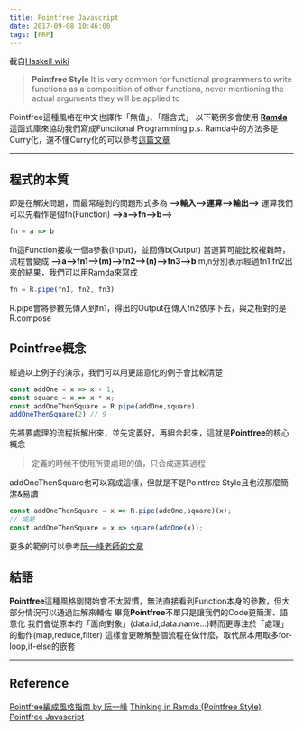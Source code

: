 ```yaml
---
title: Pointfree Javascript
date: 2017-09-08 10:46:00
tags: [FRP]
---
```

截自[Haskell wiki](https://wiki.haskell.org/Pointfree)
>**Pointfree Style**
>It is very common for functional programmers to write functions as a composition of other functions, never mentioning the actual arguments they will be applied to

Pointfree這種風格在中文也譯作「無值」、「隱含式」
以下範例多會使用 **[Ramda](http://ramdajs.com)** 這函式庫來協助我們寫成Functional Programming
p.s. Ramda中的方法多是Curry化，還不懂Curry化的可以參考[這篇文章](https://jigsawye.gitbooks.io/mostly-adequate-guide/content/ch4.html)
***
## 程式的本質
即是在解決問題，而最常碰到的問題形式多為
**-->輸入-->運算-->輸出-->**
運算我們可以先看作是個fn(Function)
**-->a-->fn-->b-->**
```javascript
fn = a => b
```
fn這Function接收一個a參數(Input)，並回傳b(Output)
當運算可能比較複雜時，流程會變成
**-->a-->fn1-->(m)-->fn2-->(n)-->fn3-->b**
m,n分別表示經過fn1,fn2出來的結果，我們可以用Ramda來寫成
```javascript
fn = R.pipe(fn1, fn2, fn3)
```
R.pipe會將參數先傳入到fn1，得出的Output在傳入fn2依序下去，與之相對的是R.compose
## Pointfree概念
經過以上例子的演示，我們可以用更語意化的例子會比較清楚
```javascript
const addOne = x => x + 1;
const square = x => x * x;
const addOneThenSquare = R.pipe(addOne,square);
addOneThenSquare(2) // 9
```
先將要處理的流程拆解出來，並先定義好，再組合起來，這就是**Pointfree**的核心概念
>定義的時候不使用所要處理的值，只合成運算過程

addOneThenSquare也可以寫成這樣，但就是不是Pointfree Style且也沒那麼簡潔&易讀
```javascript
const addOneThenSquare = x => R.pipe(addOne,square)(x);
// 或是
const addOneThenSquare = x => square(addOne(x));
```
更多的範例可以參考[阮一峰老師的文章](http://www.ruanyifeng.com/blog/2017/03/pointfree.html)
## 結語
**Pointfree**這種風格剛開始會不太習慣，無法直接看到Function本身的參數，但大部分情況可以通過註解來輔佐
畢竟**Pointfree**不單只是讓我們的Code更簡潔、語意化
我們會從原本的「面向對象」(data.id,data.name...)轉而更專注於「處理」的動作(map,reduce,filter)
這樣會更瞭解整個流程在做什麼，取代原本用取多for-loop,if-else的嵌套
***
## Reference
[Pointfree編成風格指南 by 阮一峰](http://www.ruanyifeng.com/blog/2017/03/pointfree.html)
[Thinking in Ramda (Pointfree Style)](https://zhuanlan.zhihu.com/p/27626482)
[Pointfree Javascript](http://lucasmreis.github.io/blog/pointfree-javascript/)